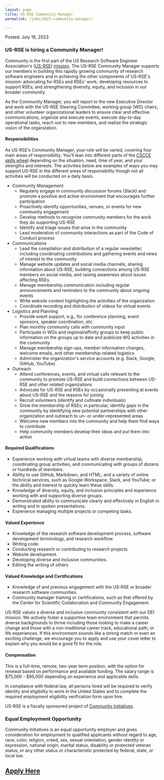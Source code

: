 ```yaml
---
layout: page
title: US-RSE Community Manager
permalink: /jobs/2023-community-manager/

---
```


Posted: July 18, 2023

### US-RSE is hiring a Community Manager!

Community is the first part of the US Research Software Engineer Association's ([US-RSE](https://us-rse.org/)) [mission](https://us-rse.org/about/mission/). The US-RSE Community Manager supports our members in building this rapidly growing community of research software engineers and in achieving the other components of US-RSE's mission: advocating for RSEs and RSEs' work; developing resources to support RSEs; and strengthening diversity, equity, and inclusion in our broader community.

As the Community Manager, you will report to the new Executive Director and work with the US-RSE Steering Committee, working group (WG) chairs, and other volunteer organizational leaders to ensure clear and effective communications, organize and execute events, execute day-to-day operational tasks, reach out to new members, and realize the strategic vision of the organization. 

#### Responsibilities
As US-RSE’s Community Manager, your role will be varied, covering four main areas of responsibility. You’ll lean into different parts of the [CSCCE skills wheel](https://www.cscce.org/research/skills-wheel/) depending on the situation, need, time of year, and your strengths and interests. The activities below are examples of ways you may support US-RSE in the different areas of responsibility though not all activities will be conducted on a daily basis. 
* Community Management
  * Regularly engage in community discussion forums (Slack) and promote a positive and active environment that encourages further participation 
  * Proactively identify opportunities, venues, or events for new community engagement
  * Develop methods to recognize community members for the work they do supporting US-RSE
  * Identify and triage issues that arise in the community
  * Lead moderation of community interactions as part of the Code of Conduct process
* Communications
  * Lead the compilation and distribution of a regular newsletter, including coordinating contributions and gathering events and news of interest to the community
  * Manage website updates and social media channels, sharing information about US-RSE, building connections among US-RSE members on social media, and raising awareness about issues affecting RSEs.
  * Manage membership communication including regular announcements and reminders to the community about ongoing events
  * Write website content highlighting the activities of the organization 
  * Coordinate recording and distribution of videos for virtual events
* Logistics and Planning
  * Provide event support, e.g., for conference planning, event sponsors, speaker coordination, etc. 
  * Plan monthly community calls with community input
  * Participate in WGs and regional/affinity groups to keep public information on the groups up to date and publicize WG activities in the community
  * Manage membership sign-ups, member information changes, welcome emails, and other membership-related logistics
  * Administer the organization's service accounts (e.g. Slack, Google, GitHub, YouTube)
* Outreach
  * Attend conferences, events, and virtual calls relevant to the community to promote US-RSE and build connections between US-RSE and other related organizations
  * Advocate for US-RSE and RSEs by occasionally presenting at events about US-RSE and the reasons for joining
  * Recruit volunteers (identify and cultivate individuals)
  * Grow the membership of RSEs; in particular, identify gaps in the community by identifying new potential partnerships with other organization and outreach to un- or under-represented areas
  * Welcome new members into the community and help them find ways to contribute
  * Help community members develop their ideas and put them into action 


#### Required Qualifications
* Experience working with virtual teams with diverse membership, coordinating group activities, and communicating with groups of dozens or hundreds of members.
* Ability to use GitHub, Markdown, and HTML; and a variety of online technical services, such as Google Workspace, Slack, and YouTube; or the ability and interest to quickly learn these skills.
* Knowledge of diversity, equity, and inclusion principles and experience working with and supporting diverse groups.
* Demonstrated ability to communicate clearly and effectively in English in writing and in spoken presentations.  
* Experience managing multiple projects or competing tasks.  

#### Valued Experience
* Knowledge of the research software development process, software development terminology, and research workflow.
* Writing code.
* Conducting research or contributing to research projects.
* Website development.
* Developing diverse and inclusive communities.
* Editing the writing of others

#### Valued Knowledge and Certifications
* Knowledge of and previous engagement with the US-RSE or broader research software communities.
* Community manager training or certifications, such as that offered by the Center for Scientific Collaboration and Community Engagement.


US-RSE values a diverse and inclusive community consistent with our DEI mission. We actively foster a supportive team environment that permits diverse backgrounds to thrive including those looking to make a career change and those with a non-traditional career track, educational path, or life experiences. If this environment sounds like a strong match or even an exciting challenge, we encourage you to apply and use your cover letter to explain why you would be a good fit for the role.


#### Compensation
This is a full-time, remote, two-year term position, with the option for renewal based on performance and available funding. The salary range is $75,000 - $95,000 depending on experience and applicable skills. 


In compliance with federal law, all persons hired will be required to verify identity and eligibility to work in the United States and to complete the required employment eligibility verification form upon hire.


US-RSE is a fiscally sponsored project of [Community Initiatives](https://communityinitiatives.org/).


### Equal Employment Opportunity
Community Initiatives is an equal opportunity employer and gives consideration for employment to qualified applicants without regard to age, race, color, religion, creed, sex, sexual orientation, gender identity or expression, national origin, marital status, disability or protected veteran status, or any other status or characteristic protected by federal, state, or local law.


## [Apply Here](https://docs.google.com/forms/d/e/1FAIpQLSfChi3FSUCrrOwie_iEWFzhyCREC6Nx7y0b8Iew98_FteR8oQ/viewform?usp=sf_link)

